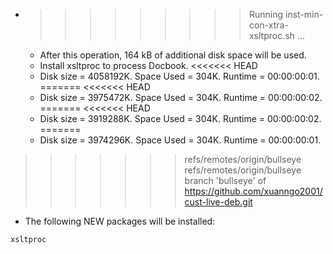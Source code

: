 * >>>>>>>>> Running inst-min-con-xtra-xsltproc.sh ...
  * After this operation, 164 kB of additional disk space will be used.
  * Install xsltproc to process Docbook.
<<<<<<< HEAD
  * Disk size = 4058192K. Space Used = 304K. Runtime = 00:00:00:01.
=======
<<<<<<< HEAD
  * Disk size = 3975472K. Space Used = 304K. Runtime = 00:00:00:02.
=======
<<<<<<< HEAD
  * Disk size = 3919288K. Space Used = 304K. Runtime = 00:00:00:02.
=======
  * Disk size = 3974296K. Space Used = 304K. Runtime = 00:00:00:01.
>>>>>>> refs/remotes/origin/bullseye
>>>>>>> refs/remotes/origin/bullseye
>>>>>>> branch 'bullseye' of https://github.com/xuanngo2001/cust-live-deb.git
  * The following NEW packages will be installed:
  ```bash
xsltproc
  ```
